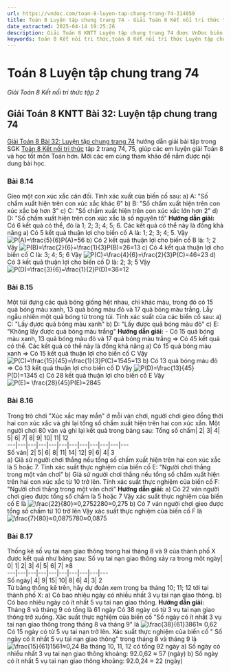 ```yaml
---
url: https://vndoc.com/toan-8-luyen-tap-chung-trang-74-314059
title: Toán 8 Luyện tập chung trang 74 - Giải Toán 8 Kết nối tri thức tập 2 - VnDoc.com
date_extracted: 2025-04-14 19:25:26
description: Giải Toán 8 KNTT Luyện tập chung trang 74 được VnDoc biên soạn lời giải nhằm giúp các em nắm được nội dung được học trong bài, luyện giải Toán 8 hiệu quả.
keywords: toán 8 Kết nối tri thức,toán 8 Kết nối tri thức Luyện tập chung trang 74,toán lớp 8 Kết nối tri thức,giải toán 8 Kết nối tri thức,giải sgk toán 8 Kết nối tri thức,sgk toán 8 Kết nối tri thức,toán 8 Luyện tập chung trang 74,giải toán 8 ctst,giải toán 8 Luyện tập chung trang 74,giải toán 8 kntt,toán 8 kntt,giải toán 8 kntt Luyện tập chung trang 74,giải toán 8 kết nối tri thức Luyện tập chung trang 74
---
```


# Toán 8 Luyện tập chung trang 74
 _Giải Toán 8 Kết nối tri thức tập 2_
## **Giải Toán 8 KNTT Bài 32: Luyện tập chung trang 74**
[Giải Toán 8 Bài 32: Luyện tập chung trang 74](<https://vndoc.com/toan-8-luyen-tap-chung-trang-74-314059>) hướng dẫn giải bài tập trong SGK [Toán 8 Kết nối tri thức](<https://vndoc.com/toan-8-ket-noi-tri-thuc>) tập 2 trang 74, 75, giúp các em luyện giải Toán 8 và học tốt môn Toán hơn. Mời các em cùng tham khảo để nắm được nội dung bài học.
### Bài 8.14
Gieo một con xúc xắc cân đối. Tính xác xuất của biến cố sau:
a\) A: "Số chấm xuất hiện trên con xúc xắc khác 6"
b\) B: "Số chấm xuất hiện trên con xúc xắc bé hơn 3"
c\) C: "Số chấm xuất hiện trên con xúc xắc lớn hơn 2"
d\) D: "Số chấm xuất hiện trên con xúc xắc là số nguyên tố"
**Hướng dẫn giải:**
Có 6 kết quả có thể, đó là 1; 2; 3; 4; 5; 6. Các kết quả có thể này là đồng khả năng
a\) Có 5 kết quả thuận lợi cho biến cố A là: 1; 2; 3; 4; 5.
Vậy ![P\(A\)=\\frac{5}{6}](https://i.vdoc.vn/data/image/blank.png)P\(A\)=56
b\) Có 2 kết quả thuận lợi cho biến cố B là: 1; 2
Vậy ![P\(B\)=\\frac{2}{6}=\\frac{1}{3}](https://i.vdoc.vn/data/image/blank.png)P\(B\)=26=13
c\) Có 4 kết quả thuận lợi cho biến cố C là: 3; 4; 5; 6
Vậy ![P\(C\)=\\frac{4}{6}=\\frac{2}{3}](https://i.vdoc.vn/data/image/blank.png)P\(C\)=46=23
d\) Có 3 kết quả thuận lợi cho biến cố D là: 2; 3; 5
Vậy ![P\(D\)=\\frac{3}{6}=\\frac{1}{2}](https://i.vdoc.vn/data/image/blank.png)P\(D\)=36=12
### Bài 8.15
Một túi đựng các quả bóng giống hệt nhau, chỉ khác màu, trong đó có 15 quả bóng màu xanh, 13 quả bóng màu đỏ và 17 quả bóng màu trắng. Lẫy ngẫu nhiên một quả bóng từ trong túi. Tính xác suất của các biến cố sau:
a\) C: "Lấy được quả bóng màu xanh"
b\) D: "Lấy được quả bóng màu đỏ"
c\) E: "Không lấy được quả bóng màu trắng"
**Hướng dẫn giải:**
\- Có 15 quả bóng màu xanh, 13 quả bóng màu đỏ và 17 quả bóng màu trắng => Có 45 kết quả có thể. Các kết quả có thể này là đồng khả năng
a\) Có 15 quả bóng màu xanh => Có 15 kết quả thuận lợi cho biến cố C
Vậy ![P\(C\)=\\frac{15}{45}=\\frac{1}{3}](https://i.vdoc.vn/data/image/blank.png)P\(C\)=1545=13
b\) Có 13 quả bóng màu đỏ => Có 13 kết quả thuận lợi cho biến cố D
Vậy ![P\(D\)=\\frac{13}{45}](https://i.vdoc.vn/data/image/blank.png)P\(D\)=1345
c\) Có 28 kết quả thuận lợi cho biến cố E
Vậy ![P\(E\)= \\frac{28}{45}](https://i.vdoc.vn/data/image/blank.png)P\(E\)=2845
### Bài 8.16
Trong trò chơi "Xúc xắc may mắn" ở mỗi ván chơi, người chơi gieo đồng thời hai con xúc xắc và ghi lại tổng số chấm xuất hiện trên hai con xúc xắn. Một người chơi 80 ván và ghi lại kết quả trong bảng sau:
Tổng số chấm| 2| 3| 4| 5| 6| 7| 8| 9| 10| 11| 12  
---|---|---|---|---|---|---|---|---|---|---|---  
Số ván| 2| 5| 6| 8| 11| 14| 12| 9| 6| 4| 3  
a\) Giả sử người chơi thắng nếu tổng số chấm xuất hiện trên hai con xúc xắc là 5 hoặc 7. Tính xác suất thực nghiệm của biến cố E: "Người chơi thắng trong một ván chơi"
b\) Giả sử người chơi thắng nếu tổng số chấm xuất hiện trên hai con xúc xắc từ 10 trở lên. Tính xác suất thực nghiệm của biến cố F: "Người chơi thắng trong một ván chơi"
**Hướng dẫn giải:**
a\) Có 22 ván người chơi gieo được tổng số chấm là 5 hoặc 7
Vậy xác suất thực nghiệm của biến cố E là ![\\frac{22}{80}≈0,275](https://i.vdoc.vn/data/image/blank.png)2280≈0,275
b\) Có 7 ván người chơi gieo được tổng số chấm từ 10 trở lên
Vậy xác suất thực nghiệm của biến cố F là ![\\frac{7}{80}≈0,0875](https://i.vdoc.vn/data/image/blank.png)780≈0,0875
### Bài 8.17
Thống kê số vụ tai nạn giao thông trong hai tháng 8 và 9 của thành phố X được kết quả như bảng sau:
Số vụ tai nạn giao thông xảy ra trong môt ngày| 0| 1| 2| 3| 4| 5| 6| 7| ≥8  
---|---|---|---|---|---|---|---|---|---  
Số ngày| 4| 9| 15| 10| 8| 6| 4| 3| 2  
Từ bảng thống kê trên, hãy dự đoán xem trong ba tháng 10; 11; 12 tới tại thành phố X:
a\) Có bao nhiêu ngày có nhiều nhất 3 vụ tai nạn giao thông.
b\) Có bao nhiêu ngày có ít nhất 5 vụ tai nạn giao thông.
**Hướng dẫn giải:**
Tháng 8 và tháng 9 có tổng là 61 ngày
Có 38 ngày có từ 3 vụ tai nạn giao thông trở xuống. Xác suất thực nghiệm của biến cố "Số ngày có ít nhất 3 vụ tai nạn giao thông trong tháng 8 và tháng 9" là ![\\frac{38}{61}](https://i.vdoc.vn/data/image/blank.png)3861≈ 0,62
Có 15 ngày có từ 5 vụ tai nạn trở lên. Xác suất thực nghiệm của biến cố " Số ngày có ít nhất 5 vụ tai nạn giao thông" trong tháng 8 và tháng 9 là ![\\frac{15}{61}](https://i.vdoc.vn/data/image/blank.png)1561≈0,24
Ba tháng 10, 11, 12 có tổng 92 ngày
a\) Số ngày có nhiều nhất 3 vụ tai nạn giao thông khoảng: 92.0,62 ≈ 57 \(ngày\)
b\) Số ngày có ít nhất 5 vụ tai nạn giao thông khoảng: 92.0,24 ≈ 22 \(ngày\)
